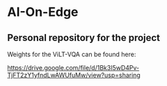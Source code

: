 # AI-On-Edge

Personal repository for the project
---

Weights for the ViLT-VQA can be found here:

https://drive.google.com/file/d/1Bk3I5wD4Pv-TjFT2zY1yfndLwAWUfuMw/view?usp=sharing
